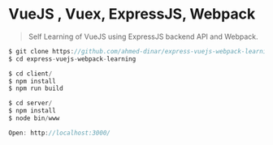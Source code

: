 # VueJS , Vuex, ExpressJS, Webpack

> Self Learning of VueJS using ExpressJS backend API and Webpack.

```javascript
$ git clone https://github.com/ahmed-dinar/express-vuejs-webpack-learning.git
$ cd express-vuejs-webpack-learning

$ cd client/
$ npm install
$ npm run build

$ cd server/
$ npm install
$ node bin/www

Open: http://localhost:3000/
```
